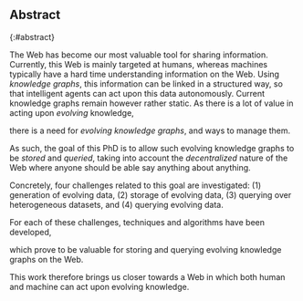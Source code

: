 ## Abstract
{:#abstract}

<!-- Context      -->
The Web has become our most valuable tool for sharing information.
Currently, this Web is mainly targeted at humans,
whereas machines typically have a hard time understanding information on the Web.
Using *knowledge graphs*, this information can be linked in a structured way,
so that intelligent agents can act upon this data autonomously.
Current knowledge graphs remain however rather static.
As there is a lot of value in acting upon *evolving* knowledge,
<!-- Need         -->
there is a need for *evolving knowledge graphs*,
and ways to manage them.
<!-- Task         -->
As such, the goal of this PhD is to allow such evolving knowledge graphs to be *stored* and *queried*,
taking into account the *decentralized* nature of the Web
where anyone should be able say anything about anything.
<!-- Object       -->
Concretely, four challenges related to this goal are investigated:
(1) generation of evolving data,
(2) storage of evolving data,
(3) querying over heterogeneous datasets,
and (4) querying evolving data.
<!-- Findings     -->
For each of these challenges, techniques and algorithms have been developed,
<!-- Conclusion   -->
which prove to be valuable for storing and querying evolving knowledge graphs on the Web.
<!-- Perspectives -->
This work therefore brings us closer towards a Web
in which both human and machine can act upon evolving knowledge.

